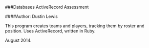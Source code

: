 ###Databases ActiveRecord Assessment

####Author: Dustin Lewis

This program creates teams and players, tracking them by roster and position. Uses ActiveRecord, written in Ruby.

August 2014.

